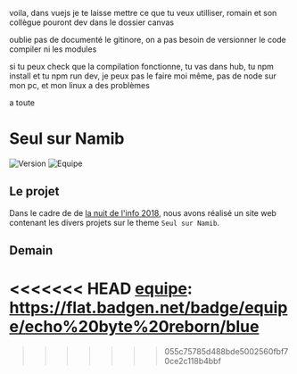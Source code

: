 voila, dans vuejs je te laisse mettre ce que tu veux utilliser, romain et son collègue pouront dev dans le dossier canvas 

oublie pas de documenté le gitinore, on a pas besoin de versionner le code compiler ni les modules

si tu peux check que la compilation fonctionne, tu vas dans hub, tu npm install et tu npm run dev, je peux pas le faire moi même, pas de node sur mon pc, et mon linux a des problèmes

a toute


# Seul sur Namib

![Version][version]
![Equipe][equipe]

## Le projet

Dans le cadre de de [la nuit de l'info 2018](https://www.nuitdelinfo.com/), nous avons réalisé un site web contenant les divers projets sur le theme  ```Seul sur Namib```.

## Demain






[version]: https://flat.badgen.net/badge/release/v0.0.1/green
<<<<<<< HEAD
[equipe]: https://flat.badgen.net/badge/equipe/echo%20byte%20reborn/blue
=======
[equipe]: https://flat.badgen.net/badge/equipe/echo%20byte%20reborn/blue
>>>>>>> 055c75785d488bde5002560fbf70ce2c118b4bbf

